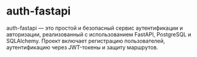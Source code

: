 # auth-fastapi
auth-fastapi — это простой и безопасный сервис аутентификации и авторизации, реализованный с использованием FastAPI, PostgreSQL и SQLAlchemy. Проект включает регистрацию пользователей, аутентификацию через JWT-токены и защиту маршрутов.
